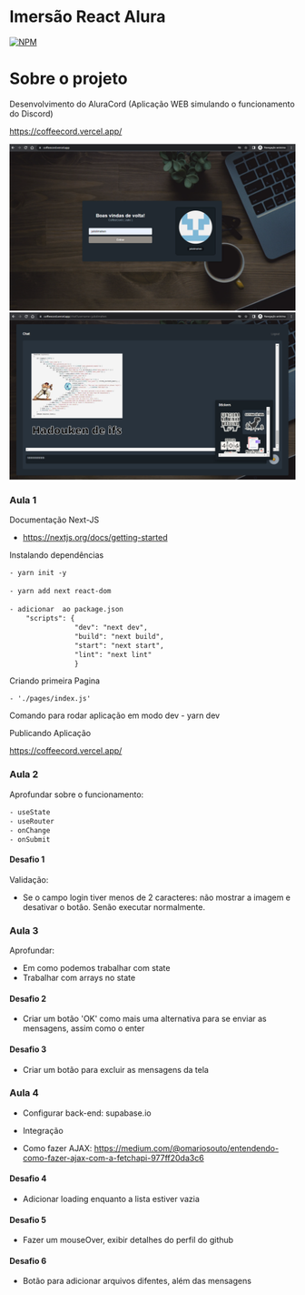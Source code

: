 # Imersão React Alura

[![NPM](https://img.shields.io/npm/l/react)](https://github.com/Juliolimahen/imersao-react-alura/blob/main/LICENSE) 

# Sobre o projeto

Desenvolvimento do AluraCord (Aplicação WEB simulando o funcionamento do Discord)

https://coffeecord.vercel.app/

![Web 1](https://github.com/Juliolimahen/assets/blob/main/imersao-react-alura/login.png) ![web 2](https://github.com/Juliolimahen/assets/blob/main/imersao-react-alura/chat.png)


### Aula 1
Documentação Next-JS
- https://nextjs.org/docs/getting-started

Instalando dependências 

    - yarn init -y

    - yarn add next react-dom

    - adicionar  ao package.json 
        "scripts": {
                    "dev": "next dev",
                    "build": "next build",
                    "start": "next start",
                    "lint": "next lint"
                    }

Criando primeira Pagina

    - './pages/index.js'

Comando para rodar aplicação em modo dev
    - yarn dev


Publicando Aplicação 

https://coffeecord.vercel.app/

### Aula 2

Aprofundar sobre o funcionamento: 

    - useState 
    - useRouter
    - onChange
    - onSubmit

#### Desafio 1
Validação: 

- Se o campo login tiver menos de 2 caracteres: não mostrar a imagem e desativar o botão. Senão executar normalmente.


### Aula 3

Aprofundar: 
- Em como podemos trabalhar com state
- Trabalhar com arrays no state

#### Desafio 2 
- Criar um botão 'OK' como  mais uma alternativa para se enviar as mensagens, assim como o enter 

#### Desafio 3 
- Criar um botão para excluir as mensagens da tela 

### Aula 4

- Configurar back-end: supabase.io

- Integração 

- Como fazer AJAX: https://medium.com/@omariosouto/entendendo-como-fazer-ajax-com-a-fetchapi-977ff20da3c6


#### Desafio 4

- Adicionar loading enquanto a lista estiver vazia 

#### Desafio 5 

- Fazer um mouseOver, exibir detalhes do perfil do github

#### Desafio 6

- Botão para adicionar arquivos difentes, além das mensagens 
